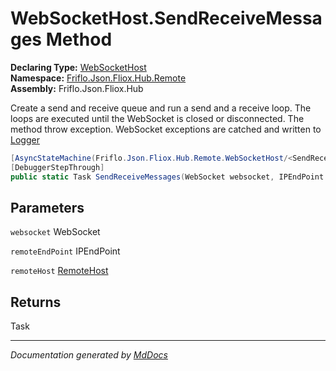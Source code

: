 ﻿<!--  
  <auto-generated>   
    The contents of this file were generated by a tool.  
    Changes to this file may be list if the file is regenerated  
  </auto-generated>   
-->

# WebSocketHost.SendReceiveMessages Method

**Declaring Type:** [WebSocketHost](../index.md)  
**Namespace:** [Friflo.Json.Fliox.Hub.Remote](../../index.md)  
**Assembly:** Friflo.Json.Fliox.Hub

Create a send and receive queue and run a send and a receive loop. The loops are executed until the WebSocket is closed or disconnected. The method  throw exception. WebSocket exceptions are catched and written to [Logger](../properties/Logger.md)

```csharp
[AsyncStateMachine(Friflo.Json.Fliox.Hub.Remote.WebSocketHost/<SendReceiveMessages>d__20)]
[DebuggerStepThrough]
public static Task SendReceiveMessages(WebSocket websocket, IPEndPoint remoteEndPoint, RemoteHost remoteHost);
```

## Parameters

`websocket`  WebSocket

`remoteEndPoint`  IPEndPoint

`remoteHost`  [RemoteHost](../../RemoteHost/index.md)

## Returns

Task

___

*Documentation generated by [MdDocs](https://github.com/ap0llo/mddocs)*
